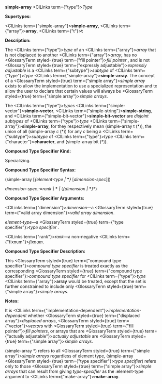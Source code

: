**simple-array** <ClLinks  term={"type"}><i>Type</i></ClLinks> 



**Supertypes:** 



<ClLinks  term={"simple-array"}><b>simple-array</b></ClLinks>, <ClLinks  term={"array"}><b>array</b></ClLinks>, <ClLinks  term={"t"}><b>t</b></ClLinks> 



**Description:** 



The <ClLinks  term={"type"}><i>type</i></ClLinks> of an <ClLinks  term={"array"}><i>array</i></ClLinks> that is not displaced to another <ClLinks  term={"array"}><i>array</i></ClLinks>, has no <GlossaryTerm styled={true} term={"fill pointer"}><i>fill pointer</i></GlossaryTerm> , and is not <GlossaryTerm styled={true} term={"expressly adjustable"}><i>expressly adjustable</i></GlossaryTerm> is a <ClLinks  term={"subtype"}><i>subtype</i></ClLinks> of <ClLinks  term={"type"}><i>type</i></ClLinks> <ClLinks  term={"simple-array"}><b>simple-array</b></ClLinks>. The concept of a <GlossaryTerm styled={true} term={"simple array"}><i>simple array</i></GlossaryTerm> exists to allow the implementation to use a specialized representation and to allow the user to declare that certain values will always be <GlossaryTerm styled={true} term={"simple array"}><i>simple arrays</i></GlossaryTerm>. 



The <ClLinks  term={"type"}><i>types</i></ClLinks> <ClLinks  term={"simple-vector"}><b>simple-vector</b></ClLinks>, <ClLinks  term={"simple-string"}><b>simple-string</b></ClLinks>, and <ClLinks  term={"simple-bit-vector"}><b>simple-bit-vector</b></ClLinks> are *disjoint subtypes* of <ClLinks  term={"type"}><i>type</i></ClLinks> <ClLinks  term={"simple-array"}><b>simple-array</b></ClLinks>, for they respectively mean (simple-array t (\*)), the union of all (simple-array *c* (\*)) for any *c* being a <ClLinks  term={"subtype"}><i>subtype</i></ClLinks> of <ClLinks  term={"type"}><i>type</i></ClLinks> <ClLinks  term={"character"}><b>character</b></ClLinks>, and (simple-array bit (\*)). 



**Compound Type Specifier Kind:** 



Specializing. 



**Compound Type Specifier Syntax:** 



(simple-array [*\{element-type |* **\****\}* [*dimension-spec*]]) 



*dimension-spec::*=*rank |* **\*** *|* (*\{dimension |* **\****\}*\*) 



**Compound Type Specifier Arguments:** 



<ClLinks  term={"dimension"}><i>dimension</i></ClLinks>—a <GlossaryTerm styled={true} term={"valid array dimension"}><i>valid array dimension</i></GlossaryTerm>. 



*element-type*—a <GlossaryTerm styled={true} term={"type specifier"}><i>type specifier</i></GlossaryTerm> . 



<ClLinks  term={"rank"}><i>rank</i></ClLinks>—a non-negative <ClLinks  term={"fixnum"}><i>fixnum</i></ClLinks>. 







 



 



**Compound Type Specifier Description:** 



This <GlossaryTerm styled={true} term={"compound type specifier"}><i>compound type specifier</i></GlossaryTerm> is treated exactly as the corresponding <GlossaryTerm styled={true} term={"compound type specifier"}><i>compound type specifier</i></GlossaryTerm> for <ClLinks  term={"type"}><i>type</i></ClLinks> <ClLinks  term={"array"}><b>array</b></ClLinks> would be treated, except that the set is further constrained to include only <GlossaryTerm styled={true} term={"simple array"}><i>simple arrays</i></GlossaryTerm>. 



**Notes:** 



It is <ClLinks  term={"implementation-dependent"}><i>implementation-dependent</i></ClLinks> whether <GlossaryTerm styled={true} term={"displaced array"}><i>displaced arrays</i></GlossaryTerm>, <GlossaryTerm styled={true} term={"vector"}><i>vectors</i></GlossaryTerm> with <GlossaryTerm styled={true} term={"fill pointer"}><i>fill pointers</i></GlossaryTerm>, or arrays that are <GlossaryTerm styled={true} term={"actually adjustable"}><i>actually adjustable</i></GlossaryTerm> are <GlossaryTerm styled={true} term={"simple array"}><i>simple arrays</i></GlossaryTerm>. 



(simple-array \*) refers to all <GlossaryTerm styled={true} term={"simple array"}><i>simple arrays</i></GlossaryTerm> regardless of element type, (simple-array <GlossaryTerm styled={true} term={"type specifier"}><i>type specifier</i></GlossaryTerm>) refers only to those <GlossaryTerm styled={true} term={"simple array"}><i>simple arrays</i></GlossaryTerm> that can result from giving *type-specifier* as the :element-type argument to <ClLinks  term={"make-array"}><b>make-array</b></ClLinks>. 



